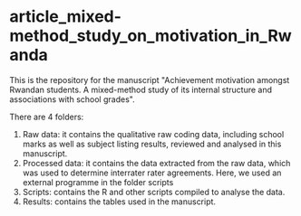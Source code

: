 # article_mixed-method_study_on_motivation_in_Rwanda
This is the repository for the manuscript "Achievement motivation amongst Rwandan students. A mixed-method study of its internal structure and associations with school grades".

There are 4 folders:
1)	Raw data: it contains the qualitative raw coding data, including school marks as well as subject listing results, reviewed and analysed in this manuscript. 
2)	Processed data: it contains the data extracted from the raw data, which was used to determine interrater rater agreements. Here, we used an external programme in the folder scripts
3)	Scripts: contains the R and other scripts compiled to analyse the data. 
4)	Results: contains the tables used in the manuscript. 
